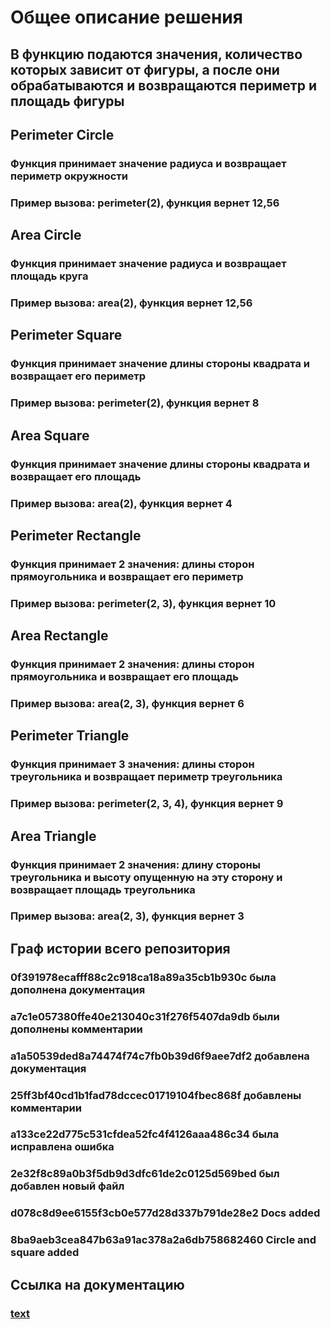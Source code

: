 # Общее описание решения
## В функцию подаются значения, количество которых зависит от фигуры, а после они обрабатываются и возвращаются периметр и площадь фигуры

## Perimeter Circle
### Функция принимает значение радиуса и возвращает периметр окружности
### Пример вызова: perimeter(2), функция вернет 12,56

## Area Circle
### Функция принимает значение радиуса и возвращает площадь круга
### Пример вызова: area(2), функция вернет 12,56

## Perimeter Square
### Функция принимает значение длины стороны квадрата и возвращает его периметр
### Пример вызова: perimeter(2), функция вернет 8

## Area Square
### Функция принимает значение длины стороны квадрата и возвращает его площадь
### Пример вызова: area(2), функция вернет 4

## Perimeter Rectangle
### Функция принимает 2 значения: длины сторон прямоугольника и возвращает его периметр
### Пример вызова: perimeter(2, 3), функция вернет 10

## Area Rectangle
### Функция принимает 2 значения: длины сторон прямоугольника и возвращает его площадь
### Пример вызова: area(2, 3), функция вернет 6

## Perimeter Triangle
### Функция принимает 3 значения: длины сторон треугольника и возвращает периметр треугольника
### Пример вызова: perimeter(2, 3, 4), функция вернет 9

## Area Triangle
### Функция принимает 2 значения: длину стороны треугольника и высоту опущенную на эту сторону и возвращает площадь треугольника
### Пример вызова: area(2, 3), функция вернет 3

## Граф истории всего репозитория
### 0f391978ecafff88c2c918ca18a89a35cb1b930c была дополнена документация
### a7c1e057380ffe40e213040c31f276f5407da9db были дополнены комментарии
### a1a50539ded8a74474f74c7fb0b39d6f9aee7df2 добавлена документация
### 25ff3bf40cd1b1fad78dccec01719104fbec868f добавлены комментарии
### a133ce22d775c531cfdea52fc4f4126aaa486c34 была исправлена ошибка
### 2e32f8c89a0b3f5db9d3dfc61de2c0125d569bed был добавлен новый файл
### d078c8d9ee6155f3cb0e577d28d337b791de28e2 Docs added
### 8ba9aeb3cea847b63a91ac378a2a6db758682460 Circle and square added

## Ссылка на документацию
### [text](https://github.com/zantchris/geometric_lib/tree/new_feature_465944/docs)
